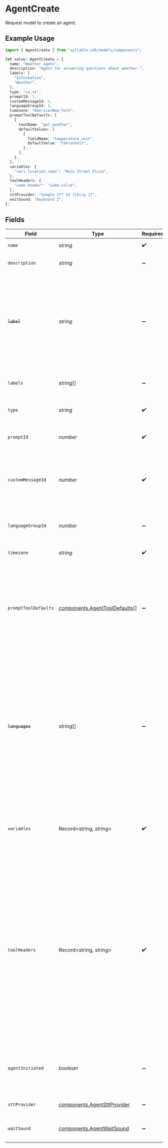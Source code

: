 # AgentCreate

Request model to create an agent.

## Example Usage

```typescript
import { AgentCreate } from "syllable-sdk/models/components";

let value: AgentCreate = {
  name: "Weather agent",
  description: "Agent for answering questions about weather.",
  labels: [
    "Information",
    "Weather",
  ],
  type: "ca_v1",
  promptId: 1,
  customMessageId: 1,
  languageGroupId: 1,
  timezone: "America/New_York",
  promptToolDefaults: [
    {
      toolName: "get_weather",
      defaultValues: [
        {
          fieldName: "temperature_unit",
          defaultValue: "fahrenheit",
        },
      ],
    },
  ],
  variables: {
    "vars.location_name": "Main Street Pizza",
  },
  toolHeaders: {
    "some-header": "some-value",
  },
  sttProvider: "Google STT V2 (Chirp 2)",
  waitSound: "Keyboard 2",
};
```

## Fields

| Field                                                                                                                                                                                                                                                                                                                                                                 | Type                                                                                                                                                                                                                                                                                                                                                                  | Required                                                                                                                                                                                                                                                                                                                                                              | Description                                                                                                                                                                                                                                                                                                                                                           | Example                                                                                                                                                                                                                                                                                                                                                               |
| --------------------------------------------------------------------------------------------------------------------------------------------------------------------------------------------------------------------------------------------------------------------------------------------------------------------------------------------------------------------- | --------------------------------------------------------------------------------------------------------------------------------------------------------------------------------------------------------------------------------------------------------------------------------------------------------------------------------------------------------------------- | --------------------------------------------------------------------------------------------------------------------------------------------------------------------------------------------------------------------------------------------------------------------------------------------------------------------------------------------------------------------- | --------------------------------------------------------------------------------------------------------------------------------------------------------------------------------------------------------------------------------------------------------------------------------------------------------------------------------------------------------------------- | --------------------------------------------------------------------------------------------------------------------------------------------------------------------------------------------------------------------------------------------------------------------------------------------------------------------------------------------------------------------- |
| `name`                                                                                                                                                                                                                                                                                                                                                                | *string*                                                                                                                                                                                                                                                                                                                                                              | :heavy_check_mark:                                                                                                                                                                                                                                                                                                                                                    | The agent name                                                                                                                                                                                                                                                                                                                                                        | Weather agent                                                                                                                                                                                                                                                                                                                                                         |
| `description`                                                                                                                                                                                                                                                                                                                                                         | *string*                                                                                                                                                                                                                                                                                                                                                              | :heavy_minus_sign:                                                                                                                                                                                                                                                                                                                                                    | The agent description                                                                                                                                                                                                                                                                                                                                                 | Agent for answering questions about weather.                                                                                                                                                                                                                                                                                                                          |
| ~~`label`~~                                                                                                                                                                                                                                                                                                                                                           | *string*                                                                                                                                                                                                                                                                                                                                                              | :heavy_minus_sign:                                                                                                                                                                                                                                                                                                                                                    | : warning: ** DEPRECATED **: This will be removed in a future release, please migrate away from it as soon as possible.<br/><br/>The agent label (DEPRECATED - use labels instead.)                                                                                                                                                                                   | Information                                                                                                                                                                                                                                                                                                                                                           |
| `labels`                                                                                                                                                                                                                                                                                                                                                              | *string*[]                                                                                                                                                                                                                                                                                                                                                            | :heavy_minus_sign:                                                                                                                                                                                                                                                                                                                                                    | The agent labels                                                                                                                                                                                                                                                                                                                                                      | [<br/>"Information",<br/>"Weather"<br/>]                                                                                                                                                                                                                                                                                                                              |
| `type`                                                                                                                                                                                                                                                                                                                                                                | *string*                                                                                                                                                                                                                                                                                                                                                              | :heavy_check_mark:                                                                                                                                                                                                                                                                                                                                                    | The agent type. Must be "ca_v1" currently.                                                                                                                                                                                                                                                                                                                            | ca_v1                                                                                                                                                                                                                                                                                                                                                                 |
| `promptId`                                                                                                                                                                                                                                                                                                                                                            | *number*                                                                                                                                                                                                                                                                                                                                                              | :heavy_check_mark:                                                                                                                                                                                                                                                                                                                                                    | ID of the prompt associated with the agent                                                                                                                                                                                                                                                                                                                            | 1                                                                                                                                                                                                                                                                                                                                                                     |
| `customMessageId`                                                                                                                                                                                                                                                                                                                                                     | *number*                                                                                                                                                                                                                                                                                                                                                              | :heavy_check_mark:                                                                                                                                                                                                                                                                                                                                                    | Internal ID of the custom message that should be delivered at the beginning of a conversation with the agent                                                                                                                                                                                                                                                          | 1                                                                                                                                                                                                                                                                                                                                                                     |
| `languageGroupId`                                                                                                                                                                                                                                                                                                                                                     | *number*                                                                                                                                                                                                                                                                                                                                                              | :heavy_minus_sign:                                                                                                                                                                                                                                                                                                                                                    | Internal ID of the language group associated with the agent                                                                                                                                                                                                                                                                                                           | 1                                                                                                                                                                                                                                                                                                                                                                     |
| `timezone`                                                                                                                                                                                                                                                                                                                                                            | *string*                                                                                                                                                                                                                                                                                                                                                              | :heavy_check_mark:                                                                                                                                                                                                                                                                                                                                                    | The time zone in which the agent operates                                                                                                                                                                                                                                                                                                                             | America/New_York                                                                                                                                                                                                                                                                                                                                                      |
| `promptToolDefaults`                                                                                                                                                                                                                                                                                                                                                  | [components.AgentToolDefaults](../../models/components/agenttooldefaults.md)[]                                                                                                                                                                                                                                                                                        | :heavy_minus_sign:                                                                                                                                                                                                                                                                                                                                                    | Agent-level static parameter values for the agent's tools, overriding any tool-level defaults                                                                                                                                                                                                                                                                         | [<br/>{<br/>"default_values": [<br/>{<br/>"default_value": "fahrenheit",<br/>"field_name": "temperature_unit"<br/>}<br/>],<br/>"tool_name": "get_weather"<br/>}<br/>]                                                                                                                                                                                                 |
| ~~`languages`~~                                                                                                                                                                                                                                                                                                                                                       | *string*[]                                                                                                                                                                                                                                                                                                                                                            | :heavy_minus_sign:                                                                                                                                                                                                                                                                                                                                                    | : warning: ** DEPRECATED **: This will be removed in a future release, please migrate away from it as soon as possible.<br/><br/>BCP 47 codes of languages the agent supports. (DEPRECATED - pass an empty list here and use language group ID to link agent to a language group instead.)                                                                            | [<br/>"en-US",<br/>"es-US"<br/>]                                                                                                                                                                                                                                                                                                                                      |
| `variables`                                                                                                                                                                                                                                                                                                                                                           | Record<string, *string*>                                                                                                                                                                                                                                                                                                                                              | :heavy_check_mark:                                                                                                                                                                                                                                                                                                                                                    | Custom context variables for the conversation session. Keys should be prefixed with "vars.".                                                                                                                                                                                                                                                                          | {<br/>"vars.location_name": "Main Street Pizza"<br/>}                                                                                                                                                                                                                                                                                                                 |
| `toolHeaders`                                                                                                                                                                                                                                                                                                                                                         | Record<string, *string*>                                                                                                                                                                                                                                                                                                                                              | :heavy_check_mark:                                                                                                                                                                                                                                                                                                                                                    | Optional headers to include in tool calls for agent. (It is discouraged to use this field for "Authorization" headers, as values here are not encrypted. Instead, set up a service with either basic, bearer, or custom header auth; attach the appropriate tools to that service, and the attached tools will automatically use the auth configured on the service.) | {<br/>"some-header": "some-value"<br/>}                                                                                                                                                                                                                                                                                                                               |
| `agentInitiated`                                                                                                                                                                                                                                                                                                                                                      | *boolean*                                                                                                                                                                                                                                                                                                                                                             | :heavy_minus_sign:                                                                                                                                                                                                                                                                                                                                                    | Whether the agent initiates conversation with a user after the custom message is delivered                                                                                                                                                                                                                                                                            | false                                                                                                                                                                                                                                                                                                                                                                 |
| `sttProvider`                                                                                                                                                                                                                                                                                                                                                         | [components.AgentSttProvider](../../models/components/agentsttprovider.md)                                                                                                                                                                                                                                                                                            | :heavy_minus_sign:                                                                                                                                                                                                                                                                                                                                                    | Speech-to-text provider for the agent.                                                                                                                                                                                                                                                                                                                                | Google STT V2 (Chirp 2)                                                                                                                                                                                                                                                                                                                                               |
| `waitSound`                                                                                                                                                                                                                                                                                                                                                           | [components.AgentWaitSound](../../models/components/agentwaitsound.md)                                                                                                                                                                                                                                                                                                | :heavy_minus_sign:                                                                                                                                                                                                                                                                                                                                                    | Sound to play while waiting for a response from the LLM.                                                                                                                                                                                                                                                                                                              | No Sound                                                                                                                                                                                                                                                                                                                                                              |